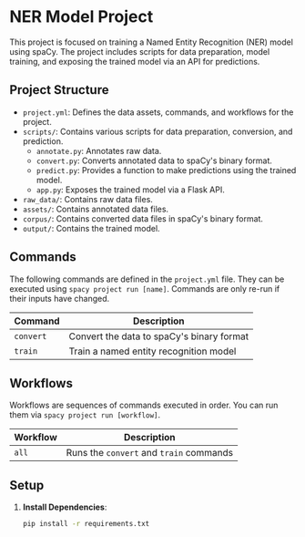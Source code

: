 # NER Model Project

This project is focused on training a Named Entity Recognition (NER) model using spaCy. The project includes scripts for data preparation, model training, and exposing the trained model via an API for predictions.

## Project Structure

- `project.yml`: Defines the data assets, commands, and workflows for the project.
- `scripts/`: Contains various scripts for data preparation, conversion, and prediction.
  - `annotate.py`: Annotates raw data.
  - `convert.py`: Converts annotated data to spaCy's binary format.
  - `predict.py`: Provides a function to make predictions using the trained model.
  - `app.py`: Exposes the trained model via a Flask API.
- `raw_data/`: Contains raw data files.
- `assets/`: Contains annotated data files.
- `corpus/`: Contains converted data files in spaCy's binary format.
- `output/`: Contains the trained model.

## Commands

The following commands are defined in the `project.yml` file. They can be executed using `spacy project run [name]`. Commands are only re-run if their inputs have changed.

| Command  | Description                                 |
| -------- | ------------------------------------------- |
| `convert`| Convert the data to spaCy's binary format   |
| `train`  | Train a named entity recognition model      |

## Workflows

Workflows are sequences of commands executed in order. You can run them via `spacy project run [workflow]`.

| Workflow | Description                                 |
| -------- | ------------------------------------------- |
| `all`    | Runs the `convert` and `train` commands     |

## Setup

1. **Install Dependencies**:
   ```sh
   pip install -r requirements.txt